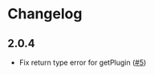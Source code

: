 Changelog
======

## 2.0.4
* Fix return type error for getPlugin ([#5](https://github.com/ionic-team/ionic-pro-client/pull/5))
